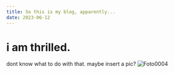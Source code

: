 ```yaml
---
title: So this is my blog, apparently...
date: 2023-06-12
---
```

# i am thrilled.
dont know what to do with that.
maybe insert a pic?
![Foto0004](https://github.com/stevietoo/skills-github-pages/assets/160126247/47b25126-3062-431e-8f61-fb725159970a)
